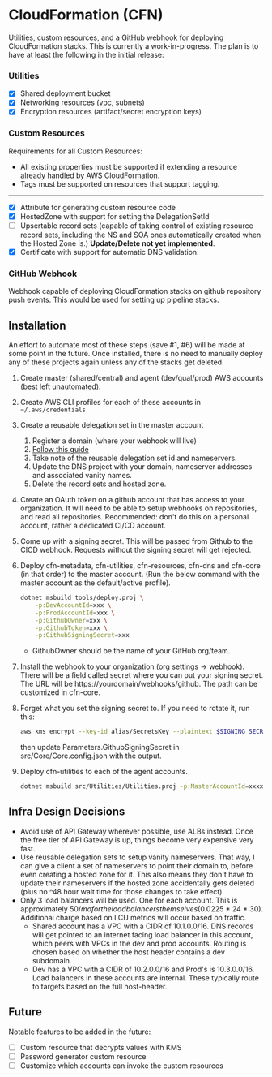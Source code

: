 # CloudFormation (CFN)
Utilities, custom resources, and a GitHub webhook for deploying CloudFormation stacks.  This is currently a work-in-progress.  The plan is to have at least the following in the initial release:

### Utilities
- [x] Shared deployment bucket
- [x] Networking resources (vpc, subnets)
- [x] Encryption resources (artifact/secret encryption keys)

### Custom Resources
Requirements for all Custom Resources:
- All existing properties must be supported if extending a resource already handled by AWS CloudFormation.
- Tags must be supported on resources that support tagging. 
---
- [x] Attribute for generating custom resource code
- [x] HostedZone with support for setting the DelegationSetId
- [ ] Upsertable record sets (capable of taking control of existing resource record sets, including the NS and SOA ones automatically created when the Hosted Zone is.) **Update/Delete not yet implemented**.
- [x] Certificate with support for automatic DNS validation.  

### GitHub Webhook
Webhook capable of deploying CloudFormation stacks on github repository push events. This would be used for setting up pipeline stacks. 

## Installation
An effort to automate most of these steps (save #1, #6) will be made at some point in the future. Once installed, there is no need to manually deploy any of these projects again unless any of the stacks get deleted.  

1. Create master (shared/central) and agent (dev/qual/prod) AWS accounts (best left unautomated).
2. Create AWS CLI profiles for each of these accounts in `~/.aws/credentials`
3. Create a reusable delegation set in the master account
   1. Register a domain (where your webhook will live)
   2.  [Follow this guide](https://docs.aws.amazon.com/Route53/latest/DeveloperGuide/white-label-name-servers.html)
   3.  Take note of the reusable delegation set id and nameservers.
   4.  Update the DNS project with your domain, nameserver addresses and associated vanity names.
   5.  Delete the record sets and hosted zone.  
4. Create an OAuth token on a github account that has access to your organization.  It will need to be able to setup webhooks on repositories, and read all repositories. Recommended: don't do this on a personal account, rather a dedicated CI/CD account.
5. Come up with a signing secret.  This will be passed from Github to the CICD webhook.  Requests without the signing secret will get rejected.    
6. Deploy cfn-metadata, cfn-utilities, cfn-resources, cfn-dns and cfn-core (in that order) to the master account. (Run the below command with the master account as the default/active profile).
    ```bash
    dotnet msbuild tools/deploy.proj \
        -p:DevAccountId=xxx \
        -p:ProdAccountId=xxx \
        -p:GithubOwner=xxx \
        -p:GithubToken=xxx \
        -p:GithubSigningSecret=xxx
    ```
   - GithubOwner should be the name of your GitHub org/team.
7. Install the webhook to your organization (org settings -> webhook).  There will be a field called secret where you can put your signing secret.  The URL will be https://yourdomain/webhooks/github.  The path can be customized in cfn-core.
8. Forget what you set the signing secret to.  If you need to rotate it, run this:
    ```bash
    aws kms encrypt --key-id alias/SecretsKey --plaintext $SIGNING_SECRET --query CiphertextBlob --output text
    ```
    then update Parameters.GithubSigningSecret in src/Core/Core.config.json with the output.

9.  Deploy cfn-utilities to each of the agent accounts.
    ```bash
    dotnet msbuild src/Utilities/Utilities.proj -p:MasterAccountId=xxxxxx -p:Profile=dev|qual|prod|etc
    ```

## Infra Design Decisions
- Avoid use of API Gateway wherever possible, use ALBs instead.  Once the free tier of API Gateway is up, things become very expensive very fast.
- Use reusable delegation sets to setup vanity nameservers.  That way, I can give a client a set of nameservers to point their domain to, before even creating a hosted zone for it.  This also means they don't have to update their nameservers if the hosted zone accidentally gets deleted (plus no ^48 hour wait time for those changes to take effect).  
- Only 3 load balancers will be used.  One for each account. This is approximately $50/mo for the load balancers themselves ($0.0225 * 24 * 30).  Additional charge based on LCU metrics will occur based on traffic.
  - Shared account has a VPC with a CIDR of 10.1.0.0/16. DNS records will get pointed to an internet facing load balancer in this account, which peers with VPCs in the dev and prod accounts.  Routing is chosen based on whether the host header contains a dev subdomain.
  - Dev has a VPC with a CIDR of 10.2.0.0/16 and Prod's is 10.3.0.0/16.  Load balancers in these accounts are internal.  These typically route to targets based on the full host-header. 

## Future
Notable features to be added in the future:

- [ ] Custom resource that decrypts values with KMS
- [ ] Password generator custom resource
- [ ] Customize which accounts can invoke the custom resources